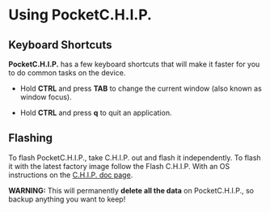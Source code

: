 # Using PocketC.H.I.P.

## Keyboard Shortcuts

**PocketC.H.I.P.** has a few keyboard shortcuts that will make it faster for you to do common tasks on the device.

* Hold **CTRL** and press **TAB** to change the current window (also known as window focus). 

* Hold **CTRL** and press **q** to quit an application.

## Flashing

To flash  PocketC.H.I.P., take C.H.I.P. out and flash it independently. To flash it with the latest factory image follow the Flash C.H.I.P. With an OS instructions on the [C.H.I.P. doc page](https://docs.getchip.com/chip.html#flash-chip-with-an-os). 

**WARNING:**  This will permanently **delete all the data** on PocketC.H.I.P., so backup anything you want to keep!
